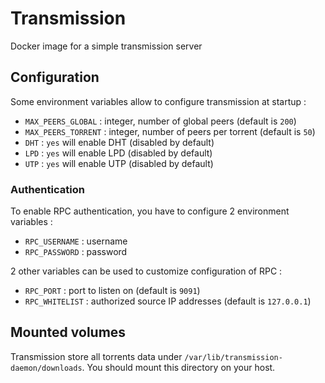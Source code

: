 # Transmission

Docker image for a simple transmission server

## Configuration
Some environment variables allow to configure transmission at startup :
- `MAX_PEERS_GLOBAL` : integer, number of global peers (default is `200`)
- `MAX_PEERS_TORRENT` : integer, number of peers per torrent (default is `50`)
- `DHT` : `yes` will enable DHT (disabled by default)
- `LPD` : `yes` will enable LPD (disabled by default)
- `UTP` : `yes` will enable UTP (disabled by default)

### Authentication
To enable RPC authentication, you have to configure 2 environment variables :
- `RPC_USERNAME` : username
- `RPC_PASSWORD` : password

2 other variables can be used to customize configuration of RPC :
- `RPC_PORT` : port to listen on (default is `9091`)
- `RPC_WHITELIST` : authorized source IP addresses (default is `127.0.0.1`)

## Mounted volumes
Transmission store all torrents data under `/var/lib/transmission-daemon/downloads`. You should mount this directory on your host.
